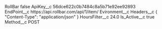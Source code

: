 <?xml version="1.0" encoding="UTF-8"?>
<CustomMetadata xmlns="http://soap.sforce.com/2006/04/metadata" xmlns:xsi="http://www.w3.org/2001/XMLSchema-instance" xmlns:xsd="http://www.w3.org/2001/XMLSchema">
    <label>RollBar</label>
    <protected>false</protected>
    <values>
        <field>ApiKey__c</field>
        <value xsi:type="xsd:string">56dce622c0b7484c8a5b71e92ee92893</value>
    </values>
    <values>
        <field>EndPoint__c</field>
        <value xsi:type="xsd:string">https://api.rollbar.com/api/1/item/</value>
    </values>
    <values>
        <field>Evironment__c</field>
        <value xsi:nil="true"/>
    </values>
    <values>
        <field>Headers__c</field>
        <value xsi:type="xsd:string">{
  &quot;Content-Type&quot;: &quot;application/json&quot;
}</value>
    </values>
    <values>
        <field>HoursFilter__c</field>
        <value xsi:type="xsd:double">24.0</value>
    </values>
    <values>
        <field>Is_Active__c</field>
        <value xsi:type="xsd:boolean">true</value>
    </values>
    <values>
        <field>Method__c</field>
        <value xsi:type="xsd:string">POST</value>
    </values>
</CustomMetadata>
